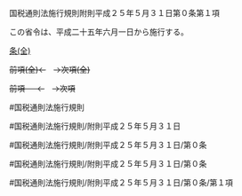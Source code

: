 国税通則法施行規則附則平成２５年５月３１日第０条第１項

この省令は、平成二十五年六月一日から施行する。

[条(全)](国税通則法施行規則附則平成２５年５月３１日第０条_.md)

~~前項(全)←~~　~~→次項(全)~~

~~前項 　 ←~~　~~→次項~~



#国税通則法施行規則

#国税通則法施行規則/附則平成２５年５月３１日

#国税通則法施行規則/附則平成２５年５月３１日/第０条

#国税通則法施行規則/附則平成２５年５月３１日/第０条

#国税通則法施行規則/附則平成２５年５月３１日/第０条/第１項


